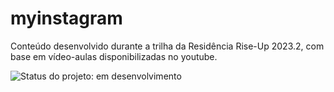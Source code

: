 # myinstagram
Conteúdo desenvolvido durante a trilha da Residência Rise-Up 2023.2, com base em vídeo-aulas disponibilizadas no youtube.

<img src="https://img.shields.io/badge/Status-Em%20Desenvolvimento-yellow" alt="Status do projeto: em desenvolvimento">

